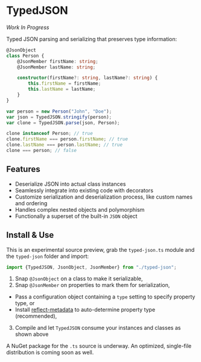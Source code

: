 # TypedJSON

*Work In Progress*

Typed JSON parsing and serializing that preserves type information:

```typescript
@JsonObject
class Person {
    @JsonMember firstName: string;
    @JsonMember lastName: string;

    constructor(firstName?: string, lastName?: string) {
        this.firstName = firstName;
        this.lastName = lastName;
    }
}

var person = new Person("John", "Doe");
var json = TypedJSON.stringify(person);
var clone = TypedJSON.parse(json, Person);

clone instanceof Person; // true
clone.firstName === person.firstName; // true
clone.lastName === person.lastName; // true
clone === person; // false
```

## Features

 - Deserialize JSON into actual class instances
 - Seamlessly integrate into existing code with decorators
 - Customize serialization and deserialization process, like custom names and ordering
 - Handles complex nested objects and polymorphism
 - Functionally a superset of the built-in `JSON` object

## Install & Use

This is an experimental source preview, grab the `typed-json.ts` module and the `typed-json` folder and import:

```typescript
import {TypedJSON, JsonObject, JsonMember} from "./typed-json";
```

 1. Snap `@JsonObject` on a class to make it serializable,
 2. Snap `@JsonMember` on properties to mark them for serialization,
   - Pass a configuration object containing a `type` setting to specify property type, or
   - Install [reflect-metadata](https://github.com/rbuckton/ReflectDecorators) to auto-determine property type (recommended),
 3. Compile and let `TypedJSON` consume your instances and classes as shown above

A NuGet package for the `.ts` source is underway. An optimized, single-file distribution is coming soon as well.